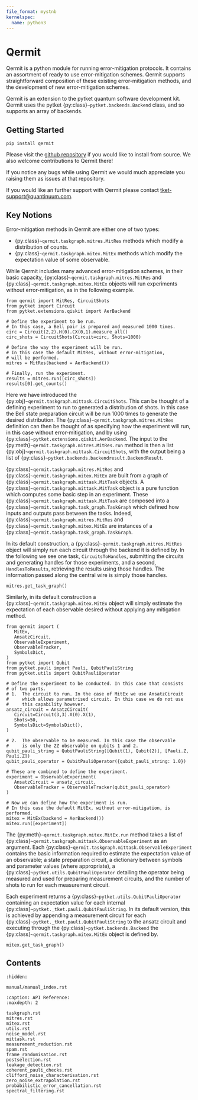 ```yaml
---
file_format: mystnb
kernelspec:
  name: python3
---
```

# Qermit

Qermit is a python module for running error-mitigation protocols.
It contains an assortment of ready to use error-mitigation schemes.
Qermit supports straightforward composition of these existing
error-mitigation methods, and the development of new error-mitigation
schemes.

Qermit is an extension to the pytket quantum software development kit. 
Qermit uses the pytket {py:class}`~pytket.backends.Backend` class,
and so supports an array of backends.

## Getting Started

```{code-block} console
pip install qermit
```

Please visit the
[github repository](https://github.com/CQCL/Qermit/issues) if you would
like to install from source. We also welcome contributions to Qermit there!

If you notice any bugs while using Qermit we would much appreciate you
raising them as issues at that repository.

If you would like an further
support with Qermit please contact <tket-support@quantinuum.com>.

## Key Notions

Error-mitigation methods in Qermit are either one of two types:

- {py:class}`~qermit.taskgraph.mitres.MitRes` methods which modify a distribution of counts.
- {py:class}`~qermit.taskgraph.mitex.MitEx` methods which modify the expectation value of some observable.

While Qermit includes many advanced error-mitigation schemes,
in their basic capacity, {py:class}`~qermit.taskgraph.mitres.MitRes` and
{py:class}`~qermit.taskgraph.mitex.MitEx` objects will run
experiments without error-mitigation, as in the following example.

```{code-cell} ipython3
from qermit import MitRes, CircuitShots
from pytket import Circuit
from pytket.extensions.qiskit import AerBackend

# Define the experiment to be run.
# In this case, a Bell pair is prepared and measured 1000 times.
circ = Circuit(2,2).H(0).CX(0,1).measure_all()
circ_shots = CircuitShots(Circuit=circ, Shots=1000)

# Define the way the experiment will be run.
# In this case the default MitRes, without error-mitigation,
# will be performed.
mitres = MitRes(backend = AerBackend())

# Finally, run the experiment.
results = mitres.run([circ_shots])
results[0].get_counts()
```

Here we have introduced the {py:obj}`~qermit.taskgraph.mittask.CircuitShots`.
This can be thought of a defining experiment to run to generated a
distribution of shots. In this case the Bell state preparation circuit will
be run 1000 times to generate the desired distribution. The
{py:class}`~qermit.taskgraph.mitres.MitRes` definition can then be thought
of as specifying how the experiment will run, in this case without
error-mitigation,
and by using {py:class}`~pytket.extensions.qiskit.AerBackend`.
The input to the {py:meth}`~qermit.taskgraph.mitres.MitRes.run` method
is then a list {py:obj}`~qermit.taskgraph.mittask.CircuitShots`,
with the output being a list of
{py:class}`~pytket.backends.backendresult.BackendResult`.

{py:class}`~qermit.taskgraph.mitres.MitRes` and
{py:class}`~qermit.taskgraph.mitex.MitEx` are built from a graph of
{py:class}`~qermit.taskgraph.mittask.MitTask` objects.
A {py:class}`~qermit.taskgraph.mittask.MitTask` object is a pure function
which computes some basic step in an experiment. These
{py:class}`~qermit.taskgraph.mittask.MitTask` are composed into a
{py:class}`~qermit.taskgraph.task_graph.TaskGraph` which defined how
inputs and outputs pass between the tasks.
Indeed, {py:class}`~qermit.taskgraph.mitres.MitRes` and
{py:class}`~qermit.taskgraph.mitex.MitEx` are instances of a
{py:class}`~qermit.taskgraph.task_graph.TaskGraph`.

In its default construction, a {py:class}`~qermit.taskgraph.mitres.MitRes`
object will simply run each circuit through the backend it is defined by.
In the following we see one task, `CircuitsToHandles`, submitting the circuits
and generating handles for those experiments, and a second, `HandlesToResults`,
retrieving the results using those handles.
The information passed along the central wire is simply
those handles.

```{code-cell} ipython3
mitres.get_task_graph()
```

Similarly, in its default construction a
{py:class}`~qermit.taskgraph.mitex.MitEx` object will simply estimate
the expectation of each observable 
desired without applying any mitigation method.

```{code-cell} ipython3
from qermit import (
   MitEx,
   AnsatzCircuit,
   ObservableExperiment,
   ObservableTracker,
   SymbolsDict,
)
from pytket import Qubit
from pytket.pauli import Pauli, QubitPauliString
from pytket.utils import QubitPauliOperator

# Define the experiment to be conducted. In this case that consists
# of two parts.
# 1.  The circuit to run. In the case of MitEx we use AnsatzCircuit
#     which allows parametrised circuit. In this case we do not use
#     this capability however.
ansatz_circuit = AnsatzCircuit(
   Circuit=Circuit(3,3).X(0).X(1),
   Shots=50,
   SymbolsDict=SymbolsDict(),
)

# 2.  The observable to be measured. In this case the observable
#     is only the ZZ observable on qubits 1 and 2.
qubit_pauli_string = QubitPauliString([Qubit(1), Qubit(2)], [Pauli.Z, Pauli.Z])
qubit_pauli_operator = QubitPauliOperator({qubit_pauli_string: 1.0})

# These are combined to define the experiment.
experiment = ObservableExperiment(
   AnsatzCircuit = ansatz_circuit,
   ObservableTracker = ObservableTracker(qubit_pauli_operator)
)

# Now we can define how the experiment is run.
# In this case the default MitEx, without error-mitigation, is performed.
mitex = MitEx(backend = AerBackend())
mitex.run([experiment])
```

The {py:meth}`~qermit.taskgraph.mitex.MitEx.run` method takes a list of
{py:class}`~qermit.taskgraph.mittask.ObservableExperiment`
as an argument. Each
{py:class}`~qermit.taskgraph.mittask.ObservableExperiment`
contains the basic information required to estimate the expectation value
of an observable; a state preparation circuit, a dictionary between symbols
and parameter values (where appropriate),
a {py:class}`~pytket.utils.QubitPauliOperator` detailing the 
operator being measured and used for preparing measurement circuits,
and the number of shots to run for each measurement circuit.

Each experiment returns a {py:class}`~pytket.utils.QubitPauliOperator`
containing an expectation value for each internal
{py:class}`~pytket._tket.pauli.QubitPauliString`. In its default
version, this is achieved by appending a measurement circuit for each
{py:class}`~pytket._tket.pauli.QubitPauliString` to the ansatz circuit and
executing through the {py:class}`~pytket.backends.Backend`
the {py:class}`~qermit.taskgraph.mitex.MitEx` object is defined by.

```{code-cell} ipython3
mitex.get_task_graph()
```

## Contents

```{toctree}
:hidden:

manual/manual_index.rst
```


```{toctree}
:caption: API Reference:
:maxdepth: 2

taskgraph.rst
mitres.rst
mitex.rst
utils.rst
noise_model.rst
mittask.rst
measurement_reduction.rst
spam.rst
frame_randomisation.rst
postselection.rst
leakage_detection.rst
coherent_pauli_checks.rst
clifford_noise_characterisation.rst
zero_noise_extrapolation.rst
probabilistic_error_cancellation.rst
spectral_filtering.rst
```
